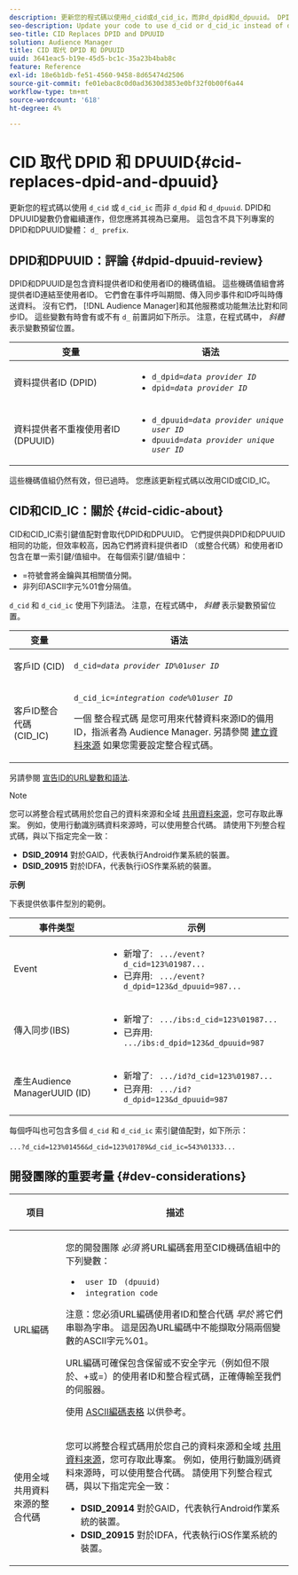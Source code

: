 ```yaml
---
description: 更新您的程式碼以使用d_cid或d_cid_ic，而非d_dpid和d_dpuuid。 DPID和DPUUID變數仍會繼續運作，但您應將其視為已棄用。 這包括沒有d_首碼的DPID和DPUUID變體。
seo-description: Update your code to use d_cid or d_cid_ic instead of d_dpid and d_dpuuid. The DPID and DPUUID variables will continue to work, but you should consider them deprecated. This includes DPID and DPUUID variants without the d_ prefix.
seo-title: CID Replaces DPID and DPUUID
solution: Audience Manager
title: CID 取代 DPID 和 DPUUID
uuid: 3641eac5-b19e-45d5-bc1c-35a23b4bab8c
feature: Reference
exl-id: 18e6b1db-fe51-4560-9458-8d65474d2506
source-git-commit: fe01ebac8c0d0ad3630d3853e0bf32f0b00f6a44
workflow-type: tm+mt
source-wordcount: '618'
ht-degree: 4%

---
```


# CID 取代 DPID 和 DPUUID{#cid-replaces-dpid-and-dpuuid}

更新您的程式碼以使用 `d_cid` 或 `d_cid_ic` 而非 `d_dpid` 和 `d_dpuuid`. DPID和DPUUID變數仍會繼續運作，但您應將其視為已棄用。 這包含不具下列專案的DPID和DPUUID變體： `d_ prefix`.

## DPID和DPUUID：評論 {#dpid-dpuuid-review}

DPID和DPUUID是包含資料提供者ID和使用者ID的機碼值組。 這些機碼值組會將提供者ID連結至使用者ID。 它們會在事件呼叫期間、傳入同步事件和ID呼叫時傳送資料。 沒有它們， [!DNL Audience Manager]和其他服務或功能無法比對和同步ID。 這些變數有時會有或不有 `d_` 前置詞如下所示。 注意，在程式碼中， *斜體* 表示變數預留位置。

<table id="table_932B4416AE1E44E4A1E98D779D3B1ED5"> 
 <thead> 
  <tr> 
   <th colname="col1" class="entry"> 变量 </th> 
   <th colname="col2" class="entry"> 语法 </th> 
  </tr> 
 </thead>
 <tbody> 
  <tr> 
   <td colname="col1"> <p>資料提供者ID (DPID) </p> </td> 
   <td colname="col2"> 
    <ul id="ul_0567D39DCE784C20A81EC0845C7B1C6B"> 
     <li id="li_DDD8C18266314987A7C802918F4892A8"> <code>d_dpid=<i>data provider ID</i></code> </li> 
     <li id="li_80185558932E416698ABD71158303EA8"> <code>dpid=<i>data provider ID</i></code> </li> 
    </ul> </td> 
  </tr> 
  <tr> 
   <td colname="col1"> <p>資料提供者不重複使用者ID (DPUUID) </p> </td> 
   <td colname="col2"> 
    <ul id="ul_EA7F769523B142CE8FF5886E5CDFF2D9"> 
     <li id="li_C984E2FF0A83495880BB87C610FA3F79"> <code>d_dpuuid=<i>data provider unique user ID</i></code> </li> 
     <li id="li_DCFFAC995DCC49F489ACEFD97A06F877"> <code>dpuuid=<i>data provider unique user ID</i></code> </li> 
    </ul> </td> 
  </tr> 
 </tbody> 
</table>

這些機碼值組仍然有效，但已過時。 您應該更新程式碼以改用CID或CID_IC。

## CID和CID_IC：關於 {#cid-cidic-about}

CID和CID_IC索引鍵值配對會取代DPID和DPUUID。 它們提供與DPID和DPUUID相同的功能，但效率較高，因為它們將資料提供者ID （或整合代碼）和使用者ID包含在單一索引鍵/值組中。 在每個索引鍵/值組中：

* =符號會將金鑰與其相關值分開。
* 非列印ASCII字元%01會分隔值。

`d_cid` 和 `d_cid_ic` 使用下列語法。 注意，在程式碼中， *斜體* 表示變數預留位置。

<table id="table_0C8A4F8FDBC84416B4EB476F67BCFA8E"> 
 <thead> 
  <tr> 
   <th colname="col1" class="entry"> 变量 </th> 
   <th colname="col2" class="entry"> 语法 </th> 
  </tr> 
 </thead>
 <tbody> 
  <tr> 
   <td colname="col1"> <p>客戶ID (CID) </p> </td> 
   <td colname="col2"> <p> <code>d_cid=<i>data provider ID</i>%01<i>user ID</i></code> </p> </td> 
  </tr> 
  <tr> 
   <td colname="col1"> <p>客戶ID整合代碼(CID_IC) </p> </td> 
   <td colname="col2"> <p> <code>d_cid_ic=<i>integration code</i>%01<i>user ID</i></code> </p> <p> 一個 <span class="term"> 整合程式碼</span> 是您可用來代替資料來源ID的備用ID，指派者為 <span class="keyword"> Audience Manager</span>. 另請參閱 <a href="../features/manage-datasources.md#create-data-source"> 建立資料來源</a> 如果您需要設定整合程式碼。 </p> </td> 
  </tr> 
 </tbody> 
</table>

另請參閱 [宣告ID的URL變數和語法](../features/declared-ids.md#variables-and-syntax).

>[!NOTE]
>
>您可以將整合程式碼用於您自己的資料來源和全域 [共用資料來源](../features/datasources-list-and-settings.md#settings-menu-options)，您可存取此專案。 例如，使用行動識別碼資料來源時，可以使用整合代碼。 請使用下列整合程式碼，與以下指定完全一致：

* **DSID_20914** 對於GAID，代表執行Android作業系統的裝置。
* **DSID_20915** 對於IDFA，代表執行iOS作業系統的裝置。

**示例**

下表提供依事件型別的範例。

<table id="table_097A58CCD6E64C4DB0652271A4F31AE8"> 
 <thead> 
  <tr> 
   <th colname="col1" class="entry"> 事件类型 </th> 
   <th colname="col2" class="entry"> 示例 </th> 
  </tr>
 </thead>
 <tbody> 
  <tr> 
   <td colname="col1"> <p>Event </p> </td> 
   <td colname="col2"> 
    <ul id="ul_6EAB4188C6954512A28D1A8328794BCB"> 
     <li id="li_344AAEF1622343489E2AD6E2929CEA98">新增了: <code> .../event?d_cid=123%01987...</code> </li> 
     <li id="li_B673C1BA5AD24C46AB8F8232EF89CE89">已弃用: <code> .../event?d_dpid=123&amp;d_dpuuid=987...</code> </li> 
    </ul> </td> 
  </tr> 
  <tr> 
   <td colname="col1"> <p>傳入同步(IBS) </p> </td> 
   <td colname="col2"> 
    <ul id="ul_78270745CBC2469B8CA9EDB7032B8F92"> 
     <li id="li_8C4620A04504442185F013F74E6B0647">新增了: <code> .../ibs:d_cid=123%01987...</code> </li> 
     <li id="li_2A8F761C76334C1BB097CF1A9D7E8429">已弃用: <code> .../ibs:d_dpid=123&amp;d_dpuuid=987</code> </li> 
    </ul> </td> 
  </tr> 
  <tr> 
   <td colname="col1"> <p>產生Audience ManagerUUID (ID) </p> </td> 
   <td colname="col2"> 
    <ul id="ul_EAA764DCFF7244F69ABF67ACEE13E579"> 
     <li id="li_18467A531FAF454A881CBD157BBFD6D2">新增了: <code> .../id?d_cid=123%01987...</code> </li> 
     <li id="li_433C33F7BC284362AC7CC3C9DC0BF471">已弃用: <code> .../id?d_dpid=123&amp;d_dpuuid=987</code> </li> 
    </ul> </td> 
  </tr> 
 </tbody> 
</table>

每個呼叫也可包含多個 `d_cid` 和 `d_cid_ic` 索引鍵值配對，如下所示：

```
...?d_cid=123%01456&d_cid=123%01789&d_cid_ic=543%01333...
```

## 開發團隊的重要考量 {#dev-considerations}

<table id="table_5DD068FAE68A42CDB49B6C064706802A"> 
 <thead> 
  <tr> 
   <th colname="col1" class="entry"> <p>项目 </p> </th> 
   <th colname="col2" class="entry"> <p>描述 </p> </th> 
  </tr>
 </thead>
 <tbody> 
  <tr> 
   <td colname="col1"> <p>URL編碼 </p> </td> 
   <td colname="col2"> <p>您的開發團隊 <i>必須</i> 將URL編碼套用至CID機碼值組中的下列變數： </p> <p> 
     <ul id="ul_66DCB63C60914057B2BE21F49D9A36CA"> 
      <li id="li_6D82B4DB40BB4BB0B8FAF5841577FAAC"><code> user ID</code> <code> (dpuuid)</code> </li> 
      <li id="li_D2F94B07B0D84B09A5CDFA48518DDD62"><code> integration code</code> </li> 
     </ul> </p> <p> <p>注意：您必須URL編碼使用者ID和整合代碼 <i>早於</i> 將它們串聯為字串。 這是因為URL編碼中不能擷取分隔兩個變數的ASCII字元%01。 </p> </p> <p>URL編碼可確保包含保留或不安全字元（例如但不限於、+或=）的使用者ID和整合程式碼，正確傳輸至我們的伺服器。 </p> <p>使用 <a href="https://www.w3schools.com/tags/ref_urlencode.asp" format="https" scope="external"> ASCII編碼表格</a> 以供參考。 </p> </td> 
  </tr> 
  <tr> 
   <td colname="col1"> <p>使用全域共用資料來源的整合代碼 </p> </td> 
   <td colname="col2"> <p>您可以將整合程式碼用於您自己的資料來源和全域 <a href="../features/datasources-list-and-settings.md#settings-menu-options"> 共用資料來源</a>，您可存取此專案。 例如，使用行動識別碼資料來源時，可以使用整合代碼。 請使用下列整合程式碼，與以下指定完全一致： </p> <p> 
     <ul id="ul_B306EE96A3BD4CE982E113D5E23826CF"> 
      <li id="li_3340C7AFA9AB4105A2CCF3E476EC7552"> <b>DSID_20914</b> 對於GAID，代表執行Android作業系統的裝置。 </li> 
      <li id="li_779D9F08021043FCB233A0ABF5160C76"> <b>DSID_20915</b> 對於IDFA，代表執行iOS作業系統的裝置。 </li> 
     </ul> </p> </td> 
  </tr> 
 </tbody> 
</table>
